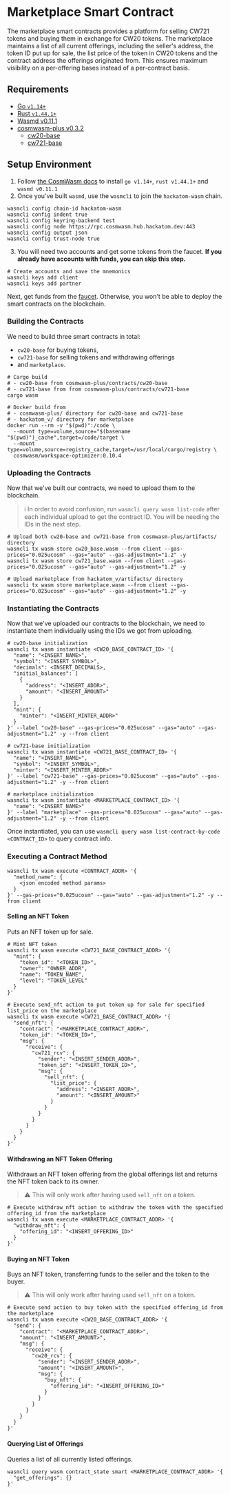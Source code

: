 # Marketplace Smart Contract

The marketplace smart contracts provides a platform for selling CW721 tokens and buying them in exchange for CW20 tokens. The marketplace maintains a list of all current offerings, including the seller's address, the token ID put up for sale, the list price of the token in CW20 tokens and the contract address the offerings originated from. This ensures maximum visibility on a per-offering bases instead of a per-contract basis.

## Requirements

* [Go `v1.14+`](https://golang.org/)
* [Rust `v1.44.1+`](https://rustup.rs/)
* [Wasmd v0.11.1](https://github.com/CosmWasm/wasmd/tree/v0.11.1)
* [cosmwasm-plus v0.3.2](https://github.com/CosmWasm/cosmwasm-plus)
  * [cw20-base](https://github.com/CosmWasm/cosmwasm-plus/tree/master/contracts/cw20-base)
  * [cw721-base](https://github.com/CosmWasm/cosmwasm-plus/tree/master/contracts/cw721-base)

## Setup Environment

1) Follow [the CosmWasm docs](https://docs.cosmwasm.com/getting-started/installation.html) to install `go v1.14+`, `rust v1.44.1+` and `wasmd v0.11.1`
2) Once you've built `wasmd`, use the `wasmcli` to join the `hackatom-wasm` chain.

```shell
wasmcli config chain-id hackatom-wasm
wasmcli config indent true
wasmcli config keyring-backend test
wasmcli config node https://rpc.cosmwasm.hub.hackatom.dev:443
wasmcli config output json
wasmcli config trust-node true
```

3) You will need two accounts and get some tokens from the faucet. **If you already have accounts with funds, you can skip this step.**

```shell
# Create accounts and save the mnemonics
wasmcli keys add client
wasmcli keys add partner
```

Next, get funds from the [faucet](https://five.hackatom.org/resources). Otherwise, you won't be able to deploy the smart contracts on the blockchain.

### Building the Contracts

We need to build three smart contracts in total:

* `cw20-base` for buying tokens,
* `cw721-base` for selling tokens and withdrawing offerings
* and `marketplace`.

```shell
# Cargo build
# - cw20-base from cosmwasm-plus/contracts/cw20-base
# - cw721-base from from cosmwasm-plus/contracts/cw721-base
cargo wasm

# Docker build from
# - cosmwasm-plus/ directory for cw20-base and cw721-base
# - hackatom_v/ directory for marketplace
docker run --rm -v "$(pwd)":/code \
  --mount type=volume,source="$(basename "$(pwd)")_cache",target=/code/target \
  --mount type=volume,source=registry_cache,target=/usr/local/cargo/registry \
  cosmwasm/workspace-optimizer:0.10.4
```

### Uploading the Contracts

Now that we've built our contracts, we need to upload them to the blockchain.

> :information_source: In order to avoid confusion, run `wasmcli query wasm list-code` after each individual upload to get the contract ID. You will be needing the IDs in the next step.

```shell
# Upload both cw20-base and cw721-base from cosmwasm-plus/artifacts/ directory
wasmcli tx wasm store cw20_base.wasm --from client --gas-prices="0.025ucosm" --gas="auto" --gas-adjustment="1.2" -y
wasmcli tx wasm store cw721_base.wasm --from client --gas-prices="0.025ucosm" --gas="auto" --gas-adjustment="1.2" -y

# Upload marketplace from hackatom_v/artifacts/ directory
wasmcli tx wasm store marketplace.wasm --from client --gas-prices="0.025ucosm" --gas="auto" --gas-adjustment="1.2" -y
```

### Instantiating the Contracts

Now that we've uploaded our contracts to the blockchain, we need to instantiate them individually using the IDs we got from uploading.

```shell
# cw20-base initialization
wasmcli tx wasm instantiate <CW20_BASE_CONTRACT_ID> '{
  "name": "<INSERT_NAME>",
  "symbol": "<INSERT_SYMBOL>",
  "decimals": <INSERT_DECIMALS>,
  "initial_balances": [
    {
      "address": "<INSERT_ADDR>",
      "amount": "<INSERT_AMOUNT>"
    }
  ],
  "mint": {
    "minter": "<INSERT_MINTER_ADDR>"
  }
}' --label "cw20-base" --gas-prices="0.025ucosm" --gas="auto" --gas-adjustment="1.2" -y --from client

# cw721-base initialization
wasmcli tx wasm instantiate <CW721_BASE_CONTRACT_ID> '{
  "name": "<INSERT_NAME>",
  "symbol": "<INSERT_SYMBOL>",
  "minter": "<INSERT_MINTER_ADDR>"
}' --label "cw721-base" --gas-prices="0.025ucosm" --gas="auto" --gas-adjustment="1.2" -y --from client

# marketplace initialization
wasmcli tx wasm instantiate <MARKETPLACE_CONTRACT_ID> '{
  "name": "<INSERT_NAME>"
}' --label "marketplace" --gas-prices="0.025ucosm" --gas="auto" --gas-adjustment="1.2" -y --from client
```

Once instantiated, you can use `wasmcli query wasm list-contract-by-code <CONTRACT_ID>` to query contract info.

### Executing a Contract Method

```shell
wasmcli tx wasm execute <CONTRACT_ADDR> '{
  "method_name": {
    <json encoded method params>
  }
}' --gas-prices="0.025ucosm" --gas="auto" --gas-adjustment="1.2" -y --from client
```

#### Selling an NFT Token

Puts an NFT token up for sale.

```shell
# Mint NFT token
wasmcli tx wasm execute <CW721_BASE_CONTRACT_ADDR> '{
  "mint": {
    "token_id": "<TOKEN_ID>",
    "owner": "OWNER_ADDR",
    "name": "TOKEN_NAME",
    "level": "TOKEN_LEVEL"
  }
}'

# Execute send_nft action to put token up for sale for specified list_price on the marketplace
wasmcli tx wasm execute <CW721_BASE_CONTRACT_ADDR> '{
  "send_nft": {
    "contract": "<MARKETPLACE_CONTRACT_ADDR>",
    "token_id": "<TOKEN_ID>",
    "msg": {
      "receive": {
        "cw721_rcv": {
          "sender": "<INSERT_SENDER_ADDR>",
          "token_id": "<INSERT_TOKEN_ID>",
          "msg": {
            "sell_nft": {
              "list_price": {
                "address": "<INSERT_ADDR>",
                "amount": "<INSERT_AMOUNT>"
              }
            }
          }
        }
      }
    }
  }
}'
```

#### Withdrawing an NFT Token Offering

Withdraws an NFT token offering from the global offerings list and returns the NFT token back to its owner.

> :warning: This will only work after having used `sell_nft` on a token.

```shell
# Execute withdraw_nft action to withdraw the token with the specified offering_id from the marketplace
wasmcli tx wasm execute <MARKETPLACE_CONTRACT_ADDR> '{
  "withdraw_nft": {
    "offering_id": "<INSERT_OFFERING_ID>"
  }
}'
```

#### Buying an NFT Token

Buys an NFT token, transferring funds to the seller and the token to the buyer.

> :warning: This will only work after having used `sell_nft` on a token.

```shell
# Execute send action to buy token with the specified offering_id from the marketplace
wasmcli tx wasm execute <CW20_BASE_CONTRACT_ADDR> '{
  "send": {
    "contract": "<MARKETPLACE_CONTRACT_ADDR>",
    "amount": "<INSERT_AMOUNT>",
    "msg": {
      "receive": {
        "cw20_rcv": {
          "sender": "<INSERT_SENDER_ADDR>",
          "amount": "<INSERT_AMOUNT>",
          "msg": {
            "buy_nft": {
              "offering_id": "<INSERT_OFFERING_ID>"
            }
          }
        }
      }
    }
  }
}'
```

#### Querying List of Offerings

Queries a list of all currently listed offerings.

```shell
wasmcli query wasm contract_state smart <MARKETPLACE_CONTRACT_ADDR> '{
  "get_offerings": {}
}'
```
